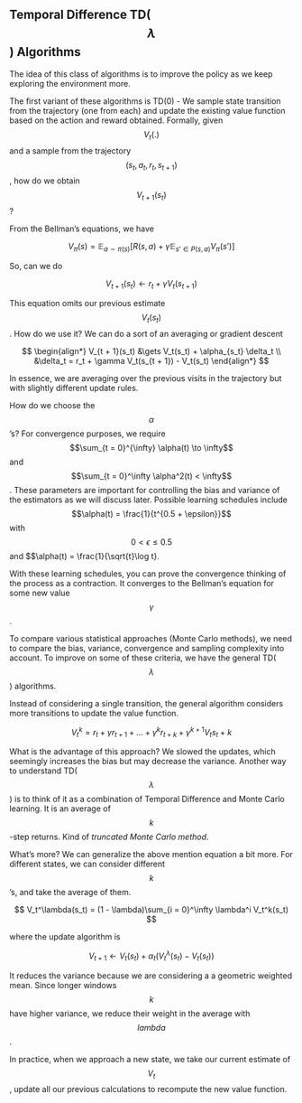 ## Temporal Difference TD($$\lambda$$) Algorithms
The idea of this class of algorithms is to improve the policy as we keep exploring the environment more. 

The first variant of these algorithms is TD(0) - We sample state transition from the trajectory (one from each) and update the existing value function based on the action and reward obtained. Formally, given $$V_t(.)$$ and a sample from the trajectory $$(s_t, a_t, r_t, s_{t + 1})$$, how do we obtain $$V_{t + 1}(s_t)$$? 

From the Bellman’s equations, we have

$$
V_\pi(s) = \mathbb E_{a \sim \pi(s)} [R(s, a) + \gamma \mathbb E_{s’ \in P(s, a)} V_\pi(s’)]
$$

So, can we do

$$
    V_{t + 1}(s_t) \gets r_t + \gamma V_t(s_{t + 1})
$$


This equation omits our previous estimate $$V_t(s_t)$$. How do we use it? We can do a sort of an averaging or gradient descent

$$
\begin{align*}
    V_{t + 1}(s_t) &\gets V_t(s_t) + \alpha_{s_t} \delta_t \\
    &\delta_t = r_t + \gamma V_t(s_{t + 1}) - V_t(s_t)
\end{align*}
$$

In essence, we are averaging over the previous visits in the trajectory but with slightly different update rules.

How do we choose the $$\alpha$$’s? For convergence purposes, we require $$\sum_{t = 0}^{\infty} \alpha(t) \to \infty$$ and $$\sum_{t = 0}^\infty \alpha^2(t) < \infty$$. These parameters are important for controlling the bias and variance of the estimators as we will discuss later. Possible learning schedules include $$\alpha(t) = \frac{1}{t^{0.5 + \epsilon}}$$ with $$0 < \epsilon \leq 0.5$$ and $$\alpha(t) = \frac{1}{\sqrt{t}\log t}.

With these learning schedules, you can prove the convergence thinking of the process as a contraction. It converges to the Bellman’s equation for some new value $$\gamma$$. 

To compare various statistical approaches (Monte Carlo methods), we need to compare the bias, variance, convergence and sampling complexity into account. To improve on some of these criteria, we have the general TD($$\lambda$$) algorithms.

Instead of considering a single transition, the general algorithm considers more transitions to update the value function. 

$$
    V^k_t = r_t + \gamma r_{t + 1} + \dots + \gamma^{k} r_{t + k} +\gamma^{k + 1} V_t{s_t + k}
$$
          
What is the advantage of this approach? We slowed the updates, which seemingly increases the bias but may decrease the variance. Another way to understand TD($$\lambda$$) is to think of it as a combination of Temporal Difference and Monte Carlo learning. It is an average of $$k$$-step returns. Kind of *truncated Monte Carlo method*.

What’s more? We can generalize the above mention equation a bit more. For different states, we can consider different $$k$$’s, and take the average of them. 

$$
    V_t^\lambda(s_t) = (1 - \lambda)\sum_{i = 0}^\infty \lambda^i V_t^k(s_t)
$$ 

where the update algorithm is

$$
    V_{t + 1} \gets V_t(s_t) + \alpha_t (V_t^{\lambda} (s_t) - V_t(s_t))  
$$

It reduces the variance because we are considering a a geometric weighted mean. Since longer windows $$k$$ have higher variance, we reduce their weight in the average with $$lambda$$. 

In practice, when we approach a new state, we take our current estimate of $$V_t$$, update all our previous calculations to recompute the new value function. 